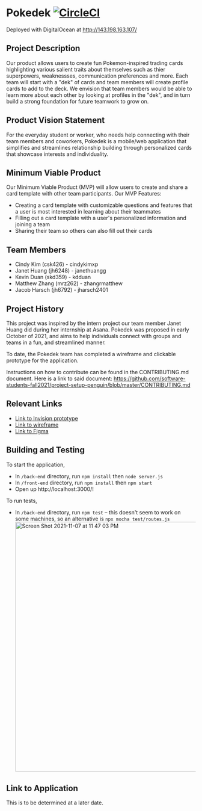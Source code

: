 # Pokedek [![CircleCI](https://circleci.com/gh/software-students-fall2021/project-setup-penguin/tree/master.svg?style=shield)](https://circleci.com/gh/software-students-fall2021/project-setup-penguin/tree/master)

Deployed with DigitalOcean at http://143.198.163.107/

## Project Description

Our product allows users to create fun Pokemon-inspired trading cards highlighting various salient traits about themselves such as thier superpowers, weaknessses, communication preferences and more. Each team will start with a "dek" of cards and team members will create profile cards to add to the deck. We envision that team members would be able to learn more about each other by looking at profiles in the "dek", and in turn build a strong foundation for future teamwork to grow on.

## Product Vision Statement

For the everyday student or worker, who needs help connecting with their team members and coworkers, Pokedek is a mobile/web application that simplifies and streamlines relationship building through personalized cards that showcase interests and individuality.

## Minimum Viable Product

Our Minimum Viable Product (MVP) will allow users to create and share a card template with other team participants.
Our MVP Features:

- Creating a card template with customizable questions and features that a user is most interested in learning about their teammates
- Filling out a card template with a user's personalized information and joining a team
- Sharing their team so others can also fill out their cards

## Team Members

- Cindy Kim (csk426) - cindykimxp
- Janet Huang (jh6248) - janethuangg
- Kevin Duan (skd359) - kdduan
- Matthew Zhang (mrz262) - zhangrmatthew
- Jacob Harsch (jh6792) - jharsch2401

## Project History

This project was inspired by the intern project our team member Janet Huang did during her internship at Asana. Pokedek was proposed in early October of 2021, and aims to help individuals connect with groups and teams in a fun, and streamlined manner.

To date, the Pokedek team has completed a wireframe and clickable prototype for the application.

Instructions on how to contribute can be found in the CONTRIBUTING.md document. Here is a link to said document: https://github.com/software-students-fall2021/project-setup-penguin/blob/master/CONTRIBUTING.md

## Relevant Links

- [Link to Invision prototype](https://projects.invisionapp.com/share/5J11VJM29DYF#/screens)
- [Link to wireframe](https://drive.google.com/file/d/1OBUmIUSFCET3nAxs20n6P_lX2rcZiksS/view)
- [Link to Figma](https://www.figma.com/file/cbgk4UxRgy6Ale7D3uBbiX/Wireframes?node-id=0%3A1)

## Building and Testing

To start the application,

- In `/back-end` directory, run `npm install` then `node server.js`
- In `/front-end` directory, run `npm install` then `npm start`
- Open up http://localhost:3000/!

To run tests,

- In `/back-end` directory, run `npm test` – this doesn't seem to work on some machines, so an alternative is `npx mocha test/routes.js`
  <img width="664" alt="Screen Shot 2021-11-07 at 11 47 03 PM" src="https://user-images.githubusercontent.com/58224004/140685827-78d1101a-2233-42aa-af2c-dbbf6f528dcb.png">

## Link to Application

This is to be determined at a later date.
